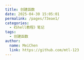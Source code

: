 ```yaml
---
title: 创建函数
date: 2025-04-30 15:05:01
permalink: /pages/73eae1/
categories:
  - 《Shell教程》笔记
tags:
  - 创建函数
author:
  name: MeiChen
  link: https://github.com/mtl-123
---
```

